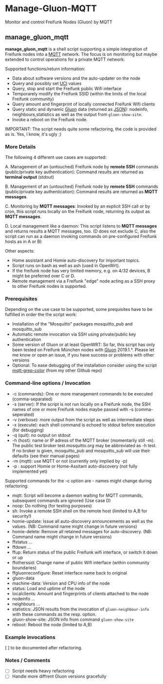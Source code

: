 # Manage-Gluon-MQTT

Monitor and control Freifunk Nodes (Gluon) by MQTT

## manage_gluon_mqtt

**manage_gluon_mqtt** is a shell script supporting a simple integration of Freifunk nodes into a [MQTT](https://en.wikipedia.org/wiki/MQTT) network. The focus is on monitoring but maybe extended to control operations for a private MQTT network:

Supported functions/return information:

* Data about software versions and the auto-updater on the node
* Query and possibly set [UCI](https://openwrt.org/docs/guide-user/base-system/uci) values
* Query, stop and start the Freifunk public Wifi interface
* Temporarely modify the Freifunk SSID (within the limits of the local Freifunk community)
* Query amount and fingerprint of locally connected Freifunk Wifi clients
* Query static and dynamic [Gluon](https://gluon.readthedocs.io/en/latest/) data (returned as [JSON](https://de.wikipedia.org/wiki/JavaScript_Object_Notation)): nodeinfo, neighbours,statistics as well as the output from `gluon-show-site`.
* Invoke a reboot on the Freifunk node.

IMPORTANT: The script needs quite some refactoring, the code is provided as is. Yes, I know, it's ugly ;)

### More Details

The following 4 different use cases are supported:

A. Management of an (untouched) Freifunk node by **remote SSH** commands (public/private key authentication): Command results are returned as **terminal output** (stdout)

B. Management of an (untouched) Freifunk node by **remote SSH** commands (public/private key authentication): Command results are returned as **MQTT messages**.

C. Monitoring by **MQTT messages**: Invoked by an explicit SSH call or by cron, this script runs locally on the Freifunk node, returning its output as **MQTT messages**.

D. Local management like a daemon: This script listens to **MQTT messages** and returns results a MQTT messages, too. (D does not exclude C, also the script can run as a daemon invoking commands on pre-configured Freifunk hosts as in A or B)

Other aspects:

* Home assistant and Homie auto-discovery for important topics.
* Script runs on bash as well as ash (used in OpenWrt).
* If the freifunk node has very limited memory, e.g. on 4/32 devices, B might be preferred over C or D.
* Remote management via a Freifunk "edge" node acting as a SSH proxy to other Freifunk nodes is supported.

### Prerequisites

Depending on the use case to be supported, some prequisites have to be fulfilled in order the the script work:

* Installation of the "Mosquitto" packages mosquitto_pub and mosquitto_sub
* Automatic remote invocation via SSH using private/public key authentication
* Some version of Gluon or at least OpenWRT: So far, this script has only been tested on Freifunk München nodes with [Gluon](https://github.com/freifunk-gluon/gluon) 2019.1.*. Please let me know or open an issue, if you have success or problems with other versions
* Optional: To ease debugging of the installation consider using the script [mqtt-grep-color](https://github.com/sheilbronn/mqtt-grep-color) (from my other Github repo)

### Command-line options / Invocation

* -c (commands): One or more management commands to be executed (comma-separated)
* -s (server): If the script is not run locally on a Freifunk node, the SSH names of one or more Freifunk nodes maybe passed with -s (comma-seperated)
* -v (verbose): more output from the script as well as intermediate steps
* -x (execute): each shell command is echoed to stdout before execution (for debugging)
* -q (quit): no output on stdout
* -h (host): name or IP adress of the MQTT broker (momentarily still -m).
    The public test broker test.mosquitto.org may be abbreviated as -h test.
    If no broker is given, mosquitto_pub and mosquitto_sub will use their defaults (see their manual pages)
* -m (mqtt): use MQTT or not (currently only implied by -p)
* -p : support Homie or Home-Assitant auto-discovery (not fully implemented yet)

Supported commands for the -c option are - names might change during refactoring:

* mqtt: Script will become a daemon waiting for MQTT commands, subsequent commands are ignored (Use case D)
* noop: Do nothing (for testing purposes)
* sh: Invoke a remote SSH shell on the remote host (limited to A,B for security!)
* homie-update: Issue all auto-discovery announcements as well as the values. (NB: Command name might change in future versions)
* homie-delete: Remove all retained messages for auto-discovery. (NB: Command name might change in future versions)
* ffstatus ...
* ffdown ...
* ffup: Return status of the public Freifunk wifi interface, or switch it down or up
* ffotherssid: Change name of public Wifi interface (within community boundaries)
* ffgluonreconfigure: Reset interface name back to original
* gluon-data
* machine-data: Version and CPU info of the node
* status: Load and uptime of the node
* localclients: Amount and fingerprints of clients attached to the node
* nodeinfo ...
* neighbours ...
* statistics: JSON results from the invocation of `gluon-neighbour-info` with these commands as the resp. option.
* gluon-show-site: JSON info from command `gluon-show-site`
* reboot: Reboot the node (limited to A,B)

### Example invocations

[ ] to be documented after refactoring.

### Notes / Comments

- [ ] Script needs heavy refactoring
- [ ] Handle more diffrent Gluon versions gracefully